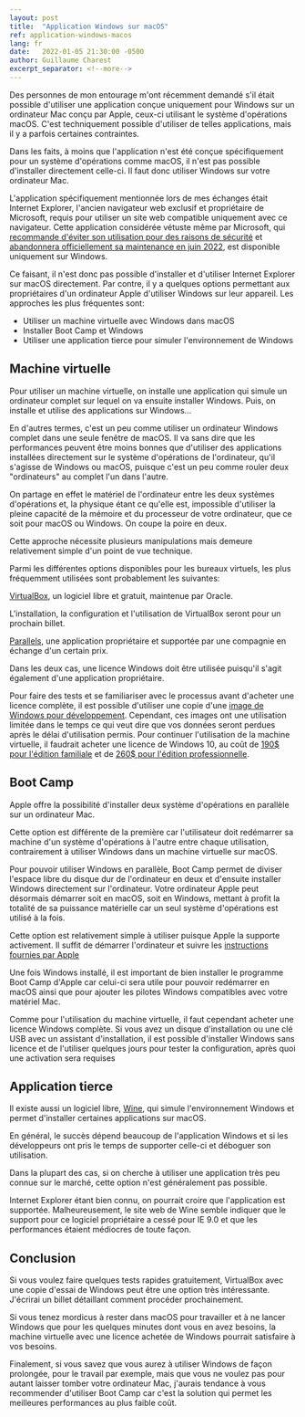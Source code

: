 ```yaml
---
layout: post
title:  "Application Windows sur macOS"
ref: application-windows-macos
lang: fr
date:   2022-01-05 21:30:00 -0500
author: Guillaume Charest
excerpt_separator: <!--more-->
---
```

Des personnes de mon entourage m'ont récemment demandé s'il était possible d'utiliser une application conçue uniquement pour Windows sur un ordinateur Mac conçu par Apple, ceux-ci utilisant le système d'opérations macOS.
C'est techniquement possible d'utiliser de telles applications, mais il y a parfois certaines contraintes.
<!--more-->
Dans les faits, à moins que l'application n'est été conçue spécifiquement pour un système d'opérations comme macOS, il n'est pas possible d'installer directement celle-ci.
Il faut donc utiliser Windows sur votre ordinateur Mac.

L'application spécifiquement mentionnée lors de mes échanges était Internet Explorer, l'ancien navigateur web exclusif et propriétaire de Microsoft, requis pour utiliser un site web compatible uniquement avec ce navigateur.
Cette application considérée vétuste même par Microsoft, qui [recommande d'éviter son utilisation pour des raisons de sécurité](https://techcommunity.microsoft.com/t5/windows-it-pro-blog/the-perils-of-using-internet-explorer-as-your-default-browser/ba-p/331732) et [abandonnera officiellement sa maintenance en juin 2022](https://blogs.windows.com/windowsexperience/2021/05/19/the-future-of-internet-explorer-on-windows-10-is-in-microsoft-edge/), est disponible uniquement sur Windows.

Ce faisant, il n'est donc pas possible d'installer et d'utiliser Internet Explorer sur macOS directement. Par contre, il y a quelques options permettant aux propriétaires d'un ordinateur Apple d'utiliser Windows sur leur appareil.
Les approches les plus fréquentes sont:

- Utiliser un machine virtuelle avec Windows dans macOS
- Installer Boot Camp et Windows
- Utiliser une application tierce pour simuler l'environnement de Windows

## Machine virtuelle

Pour utiliser un machine virtuelle, on installe une application qui simule un ordinateur complet sur lequel on va ensuite installer Windows.
Puis, on installe et utilise des applications sur Windows...

En d'autres termes, c'est un peu comme utiliser un ordinateur Windows complet dans une seule fenêtre de macOS.
Il va sans dire que les performances peuvent être moins bonnes que d'utiliser des applications installées directement sur le système d'opérations de l'ordinateur, qu'il s'agisse de Windows ou macOS, puisque c'est un peu comme rouler deux "ordinateurs" au complet l'un dans l'autre.

On partage en effet le matériel de l'ordinateur entre les deux systèmes d'opérations et, la physique étant ce qu'elle est, impossible d'utiliser la pleine capacité de la mémoire et du processeur de votre ordinateur, que ce soit pour macOS ou Windows.
On coupe la poire en deux.

Cette approche nécessite plusieurs manipulations mais demeure relativement simple d'un point de vue technique.

Parmi les différentes options disponibles pour les bureaux virtuels, les plus fréquemment utilisées sont probablement les suivantes:

[VirtualBox](https://www.virtualbox.org/), un logiciel libre et gratuit, maintenue par Oracle.

L'installation, la configuration et l'utilisation de VirtualBox seront pour un prochain billet.

[Parallels](https://www.parallels.com/ca/), une application propriétaire et supportée par une compagnie en échange d'un certain prix.

Dans les deux cas, une licence Windows doit être utilisée puisqu'il s'agit également d'une application propriétaire.

Pour faire des tests et se familiariser avec le processus avant d'acheter une licence complète, il est possible d'utiliser une copie d'une [image de Windows pour développement](https://developer.microsoft.com/en-us/windows/downloads/virtual-machines/).
Cependant, ces images ont une utilisation limitée dans le temps ce qui veut dire que vos données seront perdues après le délai d'utilisation permis.
Pour continuer l'utilisation de la machine virtuelle, il faudrait acheter une licence de Windows 10, au coût de [190$ pour l'édition familiale](https://www.microsoft.com/en-ca/d/windows-10-home/d76qx4bznwk4?rtc=1&activetab=pivot%3aoverviewtab) et de [260$ pour l'édition professionnelle](https://www.microsoft.com/en-ca/d/windows-10-pro/df77x4d43rkt?rtc=1&activetab=pivot%3aoverviewtab).

## Boot Camp

Apple offre la possibilité d'installer deux système d'opérations en parallèle sur un ordinateur Mac.

Cette option est différente de la première car l'utilisateur doit redémarrer sa machine d'un système d'opérations à l'autre entre chaque utilisation, contrairement à utiliser Windows dans un machine virtuelle sur macOS.

Pour pouvoir utiliser Windows en parallèle, Boot Camp permet de diviser l'espace libre du disque dur de l'ordinateur en deux et d'ensuite installer Windows directement sur l'ordinateur.
Votre ordinateur Apple peut désormais démarrer soit en macOS, soit en Windows, mettant à profit la totalité de sa puissance matérielle car un seul système d'opérations est utilisé à la fois.

Cette option est relativement simple à utiliser puisque Apple la supporte activement.
Il suffit de démarrer l'ordinateur et suivre les [instructions fournies par Apple](https://support.apple.com/fr-ca/HT201468)

Une fois Windows installé, il est important de bien installer le programme Boot Camp d'Apple car celui-ci sera utile pour pouvoir redémarrer en macOS ainsi que pour ajouter les pilotes Windows compatibles avec votre matériel Mac.

Comme pour l'utilisation du machine virtuelle, il faut cependant acheter une licence Windows complète.
Si vous avez un disque d'installation ou une clé USB avec un assistant d'installation, il est possible d'installer Windows sans licence et de l'utiliser quelques jours pour tester la configuration, après quoi une activation sera requises

## Application tierce

Il existe aussi un logiciel libre, [Wine](https://www.winehq.org/), qui simule l'environnement Windows et permet d'installer certaines applications sur macOS.

En général, le succès dépend beaucoup de l'application Windows et si les développeurs ont pris le temps de supporter celle-ci et déboguer son utilisation.

Dans la plupart des cas, si on cherche à utiliser une application très peu connue sur le marché, cette option n'est généralement pas possible.

Internet Explorer étant bien connu, on pourrait croire que l'application est supportée.
Malheureusement, le site web de Wine semble indiquer que le support pour ce logiciel propriétaire a cessé pour IE 9.0 et que les performances étaient médiocres de toute façon.

## Conclusion

Si vous voulez faire quelques tests rapides gratuitement, VirtualBox avec une copie d'essai de Windows peut être une option très intéressante.
J'écrirai un billet détaillant comment procéder prochainement.

Si vous tenez mordicus à rester dans macOS pour travailler et à ne lancer Windows que pour les quelques minutes dont vous en avez besoins, la machine virtuelle avec une licence achetée de Windows pourrait satisfaire à vos besoins.

Finalement, si vous savez que vous aurez à utiliser Windows de façon prolongée, pour le travail par exemple, mais que vous ne voulez pas pour autant laisser tomber votre ordinateur Mac, j'aurais tendance à vous recommender d'utiliser Boot Camp car c'est la solution qui permet les meilleures performances au plus faible coût.
